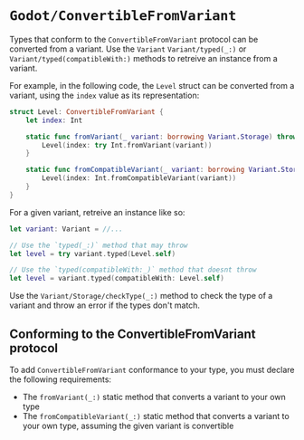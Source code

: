 # ``Godot/ConvertibleFromVariant``

Types that conform to the `ConvertibleFromVariant` protocol can be converted from a variant.
Use the `Variant` ``Variant/typed(_:)`` or ``Variant/typed(compatibleWith:)`` methods to retreive an instance from a variant.

For example, in the following code, the `Level` struct can be converted from a variant, using the `index` value as its representation:

```swift
struct Level: ConvertibleFromVariant {
    let index: Int

    static func fromVariant(_ variant: borrowing Variant.Storage) throws -> Level {
        Level(index: try Int.fromVariant(variant))
    }

    static func fromCompatibleVariant(_ variant: borrowing Variant.Storage) -> Level {
        Level(index: Int.fromCompatibleVariant(variant))
    }
}
```

For a given variant, retreive an instance like so:

```swift
let variant: Variant = //...

// Use the `typed(_:)` method that may throw
let level = try variant.typed(Level.self)

// Use the `typed(compatibleWith:_)` method that doesnt throw
let level = variant.typed(compatibleWith: Level.self)
```

Use the ``Variant/Storage/checkType(_:)`` method to check the type of a variant and throw an error if the types don't match.

## Conforming to the ConvertibleFromVariant protocol

To add `ConvertibleFromVariant` conformance to your type, you must declare the following requirements:
- The `fromVariant(_:)` static method that converts a variant to your own type
- The `fromCompatibleVariant(_:)` static method that converts a variant to your own type, assuming the given variant is convertible
